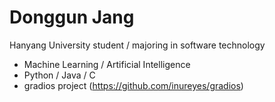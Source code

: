 Donggun Jang
======

Hanyang University student / majoring in software technology
 * Machine Learning / Artificial Intelligence
 * Python / Java / C
 * gradios project (https://github.com/inureyes/gradios)

